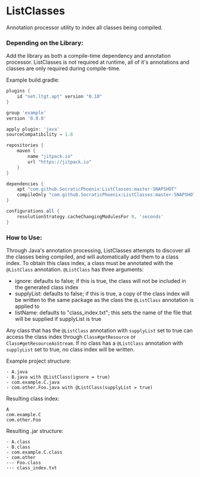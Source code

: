 # ListClasses
Annotation processor utility to index all classes being compiled.

### Depending on the Library:
Add the library as both a compile-time dependency and annotation processor. ListClasses is not required at runtime, all of it's annotations and classes are only required during compile-time.

Example build.gradle:

```groovy
plugins {
    id "net.ltgt.apt" version "0.10"
}

group 'example'
version '0.0.0'

apply plugin: 'java'
sourceCompatibility = 1.8

repositories {
    maven {
        name "jitpack.io"
        url "https://jitpack.io"
    }
}

dependencies {
    apt "com.github.SocraticPhoenix:ListClasses:master-SNAPSHOT"
    compileOnly "com.github.SocraticPhoenix:ListClasses:master-SNAPSHOT"
}

configurations.all {
    resolutionStrategy.cacheChangingModulesFor 0, 'seconds'
}
```

### How to Use:
Through Java's annotation processing, ListClasses attempts to discover all the classes being compiled, and will automatically add them to a class index. To obtain this class index, a class must be annotated with the `@ListClass` annotation. `@ListClass` has three arguments:

 - ignore: defaults to false; if this is true, the class will not be included in the generated class index
 - supplyList: defaults to false; if this is true, a copy of the class index will be written to the same package as the class the `@ListClass` annotation is applied to
 - listName: defaults to "class_index.txt"; this sets the name of the file that will be supplied if supplyList is true

Any class that has the `@ListClass` annotation with `supplyList` set to true can access the class index through `Class#getResource` or `Class#getResourceAsStream`. If no class has a `@ListClass` annotation with `supplyList` set to true, no class index will be written.

Example project structure:
```plain
- A.java
- B.java with @ListClass(ignore = true)
- com.example.C.java
- com.other.Foo.java with @ListClass(supplyList = true)
```

Resulting class index:
```plain
A
com.example.C
com.other.Foo
```

Resulting .jar structure:
```plain
- A.class
- B.class
- com.example.C.class
- com.other
--- Foo.class
--- class_index.txt
```
